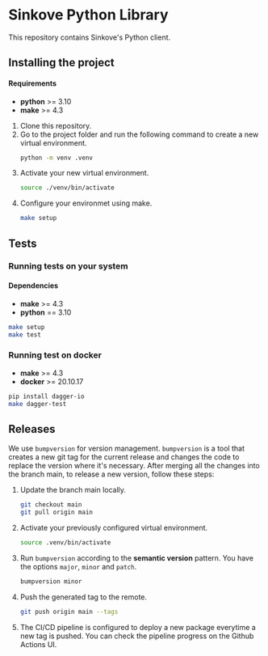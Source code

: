 # Sinkove Python Library

This repository contains Sinkove's Python client.

## Installing the project 

#### Requirements
- **python** >= 3.10
- **make** >= 4.3

1. Clone this repository.
2. Go to the project folder and run the following command to create a new virtual environment.
	```bash
	python -m venv .venv
	```
3. Activate your new virtual environment.
	```bash
	source ./venv/bin/activate
	```
4. Configure your environmet using make.
	```bash
	make setup 
	```

## Tests

### Running tests on your system

#### Dependencies

- **make** >= 4.3
- **python** == 3.10

```bash
make setup
make test
```

### Running test on docker

- **make** >= 4.3
- **docker** >= 20.10.17

```bash
pip install dagger-io
make dagger-test
```

## Releases

We use `bumpversion` for version management. `bumpversion` is a tool that
creates a new git tag for the current release and changes the code to
replace the version where it's necessary. After merging all the changes
into the branch main, to release a new version, follow these steps:

1. Update the branch main locally.
    ```bash
    git checkout main
    git pull origin main
    ```
2. Activate your previously configured virtual environment.
    ```bash
    source .venv/bin/activate
    ```
3. Run `bumpversion` according to the **semantic version** pattern. You
	have the options `major`, `minor` and `patch`.
    ```bash
    bumpversion minor
    ```
4. Push the generated tag to the remote.
    ```bash
    git push origin main --tags
    ```
5. The CI/CD pipeline is configured to deploy a new package everytime a
new tag is pushed. You can check the pipeline progress on the Github Actions UI.
